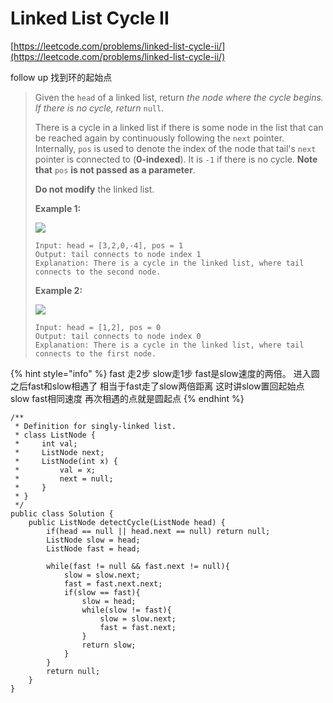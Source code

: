 # Linked List Cycle II

[https://leetcode.com/problems/linked-list-cycle-ii/](https://leetcode.com/problems/linked-list-cycle-ii/)

follow up 找到环的起始点

> Given the `head` of a linked list, return _the node where the cycle begins. If there is no cycle, return_ `null`.
>
> There is a cycle in a linked list if there is some node in the list that can be reached again by continuously following the `next` pointer. Internally, `pos` is used to denote the index of the node that tail's `next` pointer is connected to (**0-indexed**). It is `-1` if there is no cycle. **Note that** `pos` **is not passed as a parameter**.
>
> **Do not modify** the linked list.
>
> &#x20;
>
> **Example 1:**
>
> ![](https://assets.leetcode.com/uploads/2018/12/07/circularlinkedlist.png)
>
> ```
> Input: head = [3,2,0,-4], pos = 1
> Output: tail connects to node index 1
> Explanation: There is a cycle in the linked list, where tail connects to the second node.
> ```
>
> **Example 2:**
>
> ![](https://assets.leetcode.com/uploads/2018/12/07/circularlinkedlist\_test2.png)
>
> ```
> Input: head = [1,2], pos = 0
> Output: tail connects to node index 0
> Explanation: There is a cycle in the linked list, where tail connects to the first node.
> ```

{% hint style="info" %}
fast 走2步 slow走1步 fast是slow速度的两倍。 进入圆之后fast和slow相遇了 相当于fast走了slow两倍距离 这时讲slow置回起始点 slow fast相同速度 再次相遇的点就是圆起点
{% endhint %}

```
/**
 * Definition for singly-linked list.
 * class ListNode {
 *     int val;
 *     ListNode next;
 *     ListNode(int x) {
 *         val = x;
 *         next = null;
 *     }
 * }
 */
public class Solution {
    public ListNode detectCycle(ListNode head) {
        if(head == null || head.next == null) return null;
        ListNode slow = head;
        ListNode fast = head;
        
        while(fast != null && fast.next != null){
            slow = slow.next;
            fast = fast.next.next;
            if(slow == fast){
                slow = head;
                while(slow != fast){
                    slow = slow.next;
                    fast = fast.next;
                }
                return slow;
            }
        }
        return null;
    }
}
```
